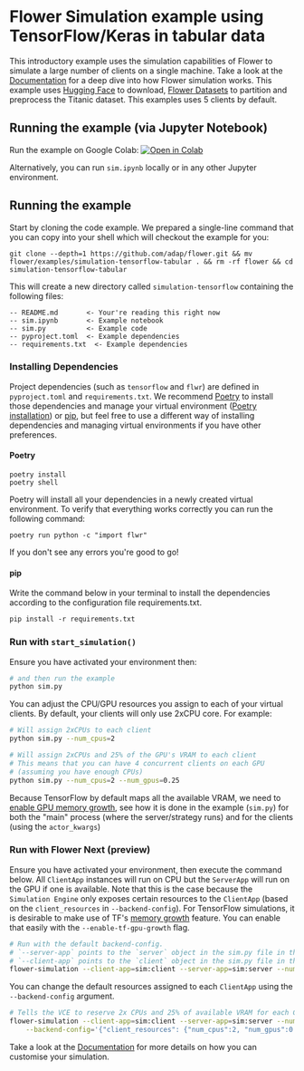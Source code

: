 # Flower Simulation example using TensorFlow/Keras in tabular data

This introductory example uses the simulation capabilities of Flower to simulate a large number of clients on a single machine. Take a look at the [Documentation](https://flower.ai/docs/framework/how-to-run-simulations.html) for a deep dive into how Flower simulation works. This example uses [Hugging Face](https://huggingface.co/datasets/julien-c/titanic-survival) to download, [Flower Datasets](https://flower.ai/docs/datasets/)  to partition and preprocess the Titanic dataset. This examples uses 5 clients by default.

## Running the example (via Jupyter Notebook)

Run the example on Google Colab: [![Open in Colab](https://colab.research.google.com/assets/colab-badge.svg)](https://colab.research.google.com/github/damjimenezgu/flower/tree/simulation-tensorflow-tabular/examples/simulation-tensorflow-tabular/sim.ipynb)

Alternatively, you can run `sim.ipynb` locally or in any other Jupyter environment.

## Running the example

Start by cloning the code example. We prepared a single-line command that you can copy into your shell which will checkout the example for you:

```shell
git clone --depth=1 https://github.com/adap/flower.git && mv flower/examples/simulation-tensorflow-tabular . && rm -rf flower && cd simulation-tensorflow-tabular
```

This will create a new directory called `simulation-tensorflow` containing the following files:

```
-- README.md       <- Your're reading this right now
-- sim.ipynb       <- Example notebook
-- sim.py          <- Example code
-- pyproject.toml  <- Example dependencies
-- requirements.txt  <- Example dependencies
```

### Installing Dependencies

Project dependencies (such as `tensorflow` and `flwr`) are defined in `pyproject.toml` and `requirements.txt`. We recommend [Poetry](https://python-poetry.org/docs/) to install those dependencies and manage your virtual environment ([Poetry installation](https://python-poetry.org/docs/#installation)) or [pip](https://pip.pypa.io/en/latest/development/), but feel free to use a different way of installing dependencies and managing virtual environments if you have other preferences.

#### Poetry

```shell
poetry install
poetry shell
```

Poetry will install all your dependencies in a newly created virtual environment. To verify that everything works correctly you can run the following command:

```shell
poetry run python -c "import flwr"
```

If you don't see any errors you're good to go!

#### pip

Write the command below in your terminal to install the dependencies according to the configuration file requirements.txt.

```shell
pip install -r requirements.txt
```

### Run with `start_simulation()`

Ensure you have activated your environment then:

```bash
# and then run the example
python sim.py
```

You can adjust the CPU/GPU resources you assign to each of your virtual clients. By default, your clients will only use 2xCPU core. For example:

```bash
# Will assign 2xCPUs to each client
python sim.py --num_cpus=2

# Will assign 2xCPUs and 25% of the GPU's VRAM to each client
# This means that you can have 4 concurrent clients on each GPU
# (assuming you have enough CPUs)
python sim.py --num_cpus=2 --num_gpus=0.25
```

Because TensorFlow by default maps all the available VRAM, we need to [enable GPU memory growth](https://www.tensorflow.org/guide/gpu#limiting_gpu_memory_growth), see how it is done in the example (`sim.py`) for both the "main" process (where the server/strategy runs) and for the clients (using the `actor_kwargs`)

### Run with Flower Next (preview)

Ensure you have activated your environment, then execute the command below. All `ClientApp` instances will run on CPU but the `ServerApp` will run on the GPU if one is available. Note that this is the case because the `Simulation Engine` only exposes certain resources to the `ClientApp` (based on the `client_resources` in `--backend-config`). For TensorFlow simulations, it is desirable to make use of TF's [memory growth](https://www.tensorflow.org/api_docs/python/tf/config/experimental/set_memory_growth) feature. You can enable that easily with the `--enable-tf-gpu-growth` flag.

```bash
# Run with the default backend-config.
# `--server-app` points to the `server` object in the sim.py file in this example.
# `--client-app` points to the `client` object in the sim.py file in this example.
flower-simulation --client-app=sim:client --server-app=sim:server --num-supernodes=100 --enable-tf-gpu-growth
```

You can change the default resources assigned to each `ClientApp` using the `--backend-config` argument.

```bash
# Tells the VCE to reserve 2x CPUs and 25% of available VRAM for each ClientApp
flower-simulation --client-app=sim:client --server-app=sim:server --num-supernodes=100 \
    --backend-config='{"client_resources": {"num_cpus":2, "num_gpus":0.25}}' --enable-tf-gpu-growth
```

Take a look at the [Documentation](https://flower.ai/docs/framework/how-to-run-simulations.html) for more details on how you can customise your simulation.
